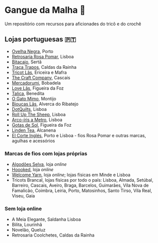 # Gangue da Malha 🧶

Um repositório com recursos para aficionades do tricô e do crochê

## Lojas portuguesas 🇵🇹

- [Ovelha Negra](https://loja.ovelha-negra.com/), Porto
- [Retrosaria Rosa Pomar](https://retrosaria.rosapomar.com/), Lisboa
- [Bitacaio](https://loja.bitacaio.pt/), Sertã
- [Traça Trapos](https://tracatrapos.pt/), Caldas da Rainha
- [Tricot Lãs](https://www.tricot-las.com/), Ericeira e Mafra
- [The Craft Company](https://thecraftcompany.pt/), Cascais
- [Mercadorumi](https://mercadurumi.pt/), Bobadela
- [Love Lãs](https://www.lovelas.pt/), Figueira da Foz
- [Talica](https://talica.pt), Benedita
- [O Gato Mimo](https://www.ogatomimo.com.pt/), Montijo
- [Bioucas Lãs](https://bioucas.pt/), Alverca do Ribatejo
- [DotQuilts](https://dotquilts.com/), Lisboa
- [Roll Up The Sheep](https://rollupthesheep.lojasonlinectt.pt/), Lisboa
- [Arco-íris a Metro](https://www.arcoirisametro.com/), Lisboa
- [Gotas de Sol](https://www.gotasdesol.pt/), Figueira da Foz
- [Linden Tea](https://lindentea.eu/), Alcanena
- [El Corte Inglés](https://www.elcorteingles.pt/), Porto e Lisboa - fios Rosa Pomar e outras marcas, agulhas e acessórios

### Marcas de fios com lojas próprias

- [Algodões Selva](https://algodoesselva.pt/), loja _online_
- [Hoooked](https://www.hoookedyarn.com/en/), loja _online_
- [Welcome Yarn](https://welcomeyarn.pt/pt), loja _online_; lojas físicas em Minde e Lisboa
- Tricots Brancal, lojas físicas por todo o país: Lisboa, Almada, Setúbal, Barreiro, Cascais, Aveiro, Braga, Barcelos, Guimarães, Vila Nova de Famalicão, Coimbra, Leiria, Porto, Matosinhos, Santo Tirso, Vila Real, Viseu, Gaia

### Sem loja online
- A Meia Elegante, Saldanha Lisboa
- Bilita, Lourinhã
- Novelão, Queluz
- Retrosaria Coolchetes, Caldas da Rainha



